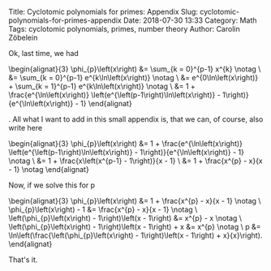 Title:      Cyclotomic polynomials for primes: Appendix
Slug:       cyclotomic-polynomials-for-primes-appendix
Date:       2018-07-30 13:33
Category:   Math
Tags:       cyclotomic polynomials, primes, number theory
Author:     Carolin Zöbelein

Ok, last time, we had

\begin{alignat}{3}
    \phi_{p}\left(x\right) &= \sum_{k = 0}^{p-1} x^{k} \notag \\
    &= \sum_{k = 0}^{p-1} e^{k\ln\left(x\right)} \notag \\
    &= e^{0\ln\left(x\right)} + \sum_{k = 1}^{p-1} e^{k\ln\left(x\right)}
    \notag \\
    &= 1 + \frac{e^{\ln\left(x\right)} \left(e^{\left(p-1\right)\ln\left(x\right)} - 1\right)}{e^{\ln\left(x\right)} - 1}
\end{alignat}

. All what I want to add in this small appendix is, that we can, of course,
also write here

\begin{alignat}{3}
    \phi_{p}\left(x\right) &= 1 + \frac{e^{\ln\left(x\right)} \left(e^{\left(p-1\right)\ln\left(x\right)} - 1\right)}{e^{\ln\left(x\right)} - 1} \notag \\
    &= 1 + \frac{x\left(x^{p-1} - 1\right)}{x - 1} \\
        &= 1 + \frac{x^{p} - x}{x - 1} \notag
\end{alignat}

Now, if we solve this for p

\begin{alignat}{3}
    \phi_{p}\left(x\right) &= 1 + \frac{x^{p} - x}{x - 1} \notag \\
    \phi_{p}\left(x\right) - 1 &= \frac{x^{p} - x}{x - 1} \notag \\
    \left(\phi_{p}\left(x\right) - 1\right)\left(x - 1\right) &= x^{p} - x \notag \\
    \left(\phi_{p}\left(x\right) - 1\right)\left(x - 1\right) + x &= x^{p} \notag \\
    p &= \ln\left(\frac{\left(\phi_{p}\left(x\right) - 1\right)\left(x - 1\right) + x}{x}\right).
\end{alignat}

That's it.


